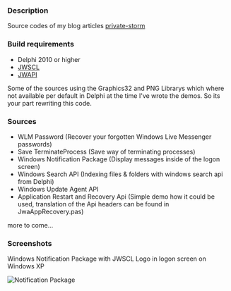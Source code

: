 <h3>Description</h3>

Source codes of my blog articles <a href="http://private-storm.de">private-storm</a>

<h3>Build requirements</h3>

* Delphi 2010 or higher
* <a href="https://sourceforge.net/projects/jedi-apilib/files/">JWSCL</a>
* <a href="https://sourceforge.net/projects/jedi-apilib/files/">JWAPI</a>

Some of the sources using the Graphics32 and PNG Librarys which where not available per default in Delphi at the time I've wrote the demos. So its your part rewriting this code.

<h3>Sources</h3>

* WLM Password (Recover your forgotten Windows Live Messenger passwords)
* Save TerminateProcess (Save way of terminating processes)
* Windows Notification Package (Display messages inside of the logon screen)
* Windows Search API (Indexing files & folders with windows search api from Delphi)
* Windows Update Agent API
* Application Restart and Recovery Api (Simple demo how it could be used, translation of the Api headers can be found in JwaAppRecovery.pas)

more to come...

<h3>Screenshots</h3>

Windows Notification Package with JWSCL Logo in logon screen on Windows XP

![Notification Package](http://private-storm.de/wp-content/uploads/2011/03/Winlogon.jpg)
